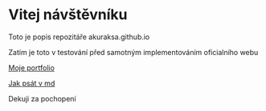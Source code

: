 # Vitej návštěvníku
Toto je popis repozitáře akuraksa.github.io

Zatím je toto v testování před samotným implementováním oficialního webu

[Moje portfolio](https://akuraksa.github.io/web-portfolio/index.html)

[Jak psát v md](https://github.com/adam-p/markdown-here/wiki/Markdown-Cheatsheet)

Dekuji za pochopení
